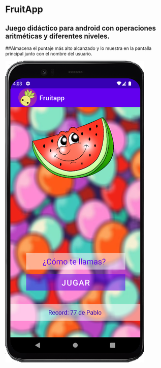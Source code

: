 # FruitApp

## Juego didáctico para android con operaciones aritméticas y diferentes niveles.
##Almacena el puntaje más alto alcanzado y lo muestra en la pantalla principal junto con el nombre del usuario.

![FruitApp](https://raw.githubusercontent.com/Pabl088/FruitApp/main/app/src/main/res/drawable/fruitapp.png)
